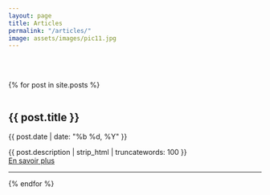 ```yaml
---
layout: page
title: Articles
permalink: "/articles/"
image: assets/images/pic11.jpg
---
```


<br><br>

{% for post in site.posts %}
  <article class="">
		<div class="article-head">
    <a href="{{ post.url }}" class="image"><img src="{{ post.image | absolute_url }}" alt="" /></a>
			<h2 class="title">{{ post.title }}</h2>
			<p class="date">{{ post.date | date: "%b %d, %Y" }}</p>
		</div><!--/.article-head-->
		<div class="article-content">
		{{ post.description | strip_html | truncatewords: 100 }}
		<br><a href="{{ post.url }}" class="full-post-link js-pjax">En savoir plus</a>	
    <hr>
		</div><!--/.article-content-->
	</article>
	
{% endfor %}